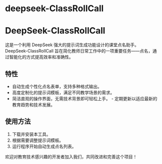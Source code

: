 # deepseek-ClassRollCall
# DeepSeek-ClassRollCall  
这是一个利用 DeepSeek 强大的提示词生成功能设计的课堂点名助手。
DeepSeek-ClassRollCall 旨在简化教师日常工作中的一项重要任务——点名，通过智能化的方式提高效率和准确性。  
## 特性 
- 自动生成个性化点名表单，支持多种格式输出。
- 高度定制化的提示词模板，满足不同教学场景的需求。
- 简洁直观的操作界面，无需技术背景即可轻松上手。 - 定期更新以适应最新的教育趋势和技术发展。
## 使用方法
1. 下载并安装本工具。
2. 根据需要调整提示词模板。
3. 运行程序开始自动生成点名列表。
  
欢迎对教育技术感兴趣的开发者加入我们，共同改进和完善这个项目！
